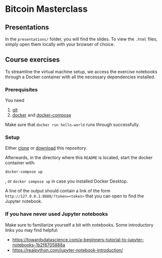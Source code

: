 # Bitcoin Masterclass

## Presentations

In the `presentations/` folder, you will find the slides. To view the `.html` files, simply open them locally with your browser of choice.

## Course exercises

To streamline the virtual machine setup, we access the exercise notebooks through a Docker container with all the necessary dependencies installed.

### Prerequisites
You need
1. [git](https://git-scm.com/book/en/v2/Getting-Started-Installing-Git)
1. [docker](https://docs.docker.com/engine/install/ubuntu/) and [docker-compose](https://docs.docker.com/compose/install/)

Make sure that `docker run hello-world` runs through successfully.

### Setup
Either [clone](https://docs.github.com/en/repositories/creating-and-managing-repositories/cloning-a-repository) or [download](https://docs.github.com/en/repositories/working-with-files/using-files/downloading-source-code-archives) this repository.

Afterwards, in the directory where this `README` is located, start the docker container with:
```bash
docker-compose up
```

, or `docker compose up` in case you installed Docker Desktop.

A line of the output should contain a link of the form `http://127.0.0.1:8888/?token=<token>` that you can open to find the Jupyter notebook.

### If you have never used Jupyter notebooks
Make sure to familiarize yourself a bit with notebooks. Some introductory links you may find helpful:
 - https://towardsdatascience.com/a-beginners-tutorial-to-jupyter-notebooks-1b2f8705888a
 - https://realpython.com/jupyter-notebook-introduction/
 
